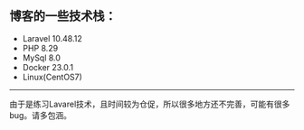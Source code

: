 ## 博客的一些技术栈：

- Laravel 10.48.12
- PHP 8.29
- MySql 8.0
- Docker 23.0.1
- Linux(CentOS7)


---

由于是练习Lavarel技术，且时间较为仓促，所以很多地方还不完善，可能有很多bug。请多包涵。
